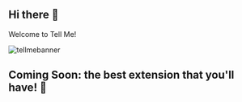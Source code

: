 ## Hi there 👋

Welcome to Tell Me!

![tellmebanner](https://github.com/tellme-ext/.github/assets/73175981/bb0eedb6-490d-4667-901b-d3403a0c86f1)

## Coming Soon: the best extension that you'll have! 🚀
